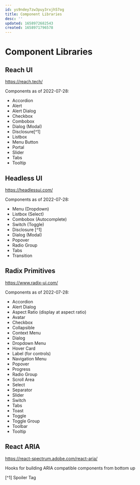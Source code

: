 ```yaml
---
id: ys9ndey7zw3puy3rxjh57og
title: Component Libraries
desc: ''
updated: 1658972682543
created: 1658971796578
---
```

# Component Libraries

## Reach UI
https://reach.tech/

Components as of 2022-07-28:
- Accordion
- Alert
- Alert Dialog
- Checkbox
- Combobox
- Dialog (Modal)
- Disclosure[^1]
- Listbox
- Menu Button
- Portal
- Slider
- Tabs
- Tooltip

## Headless UI
https://headlessui.com/

Components as of 2022-07-28:
- Menu (Dropdown)
- Listbox (Select)
- Combobox (Autocomplete)
- Switch (Toggle)
- Disclosure [^1]
- Dialog (Modal)
- Popover
- Radio Group
- Tabs
- Transition

## Radix Primitives
https://www.radix-ui.com/

Components as of 2022-07-28:
- Accordion
- Alert Dialog
- Aspect Ratio (display at aspect ratio)
- Avatar
- Checkbox
- Collapsible
- Context Menu
- Dialog
- Dropdown Menu
- Hover Card
- Label (for controls)
- Navigation Menu
- Popover
- Progress
- Radio Group
- Scroll Area
- Select
- Separator
- Slider
- Switch
- Tabs
- Toast
- Toggle
- Toggle Group
- Toolbar
- Tooltip

## React ARIA
https://react-spectrum.adobe.com/react-aria/

Hooks for building ARIA compatible components from bottom up


[^1] Spoiler Tag
